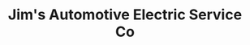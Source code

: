---
title: "Jim's Automotive Electric Service Co"
url: /columbus/jims-automotive-electric-service-co/
shop: car repair
---